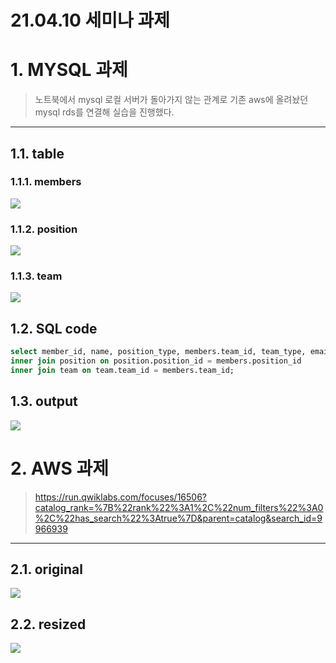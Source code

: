 21.04.10 세미나 과제
=====

# 1. MYSQL 과제
> 노트북에서 mysql 로컬 서버가 돌아가지 않는 관계로 기존 aws에 올려놨던 mysql rds를 연결해 실습을 진행했다.
--------
## 1.1. table
### 1.1.1. members
<img src="members.jpeg">

### 1.1.2. position
<img src="position.jpeg">

### 1.1.3. team
<img src="team.jpeg">

## 1.2. SQL code
```sql
select member_id, name, position_type, members.team_id, team_type, email from members
inner join position on position.position_id = members.position_id
inner join team on team.team_id = members.team_id;
```

## 1.3. output
<img src="join_output.jpeg">



# 2. AWS 과제
>https://run.qwiklabs.com/focuses/16506?catalog_rank=%7B%22rank%22%3A1%2C%22num_filters%22%3A0%2C%22has_search%22%3Atrue%7D&parent=catalog&search_id=9966939
--------

## 2.1. original
<img src="HappyFace.jpeg">

## 2.2. resized
<img src="HappyFace_resized.jpeg">